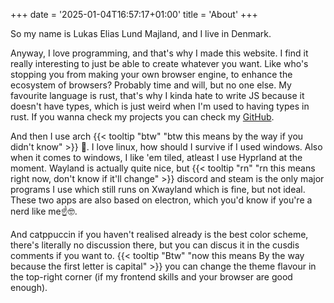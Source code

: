+++
date = '2025-01-04T16:57:17+01:00'
title = 'About'
+++

So my name is Lukas Elias Lund Majland, and I live in Denmark.

Anyway, I love programming, and that's why I made this website. I find it really interesting to just be able to create whatever you want. Like who's stopping you from making your own browser engine, to enhance the ecosystem of browsers? Probably time and will, but no one else.
My favourite language is rust, that's why I kinda hate to write JS because it doesn't have types, which is just weird when I'm used to having types in rust. If you wanna check my projects you can check my [GitHub](https://github.com/LukasElias).

And then I use arch {{< tooltip "btw" "btw this means by the way if you didn't know" >}} 🐧. I love linux, how should I survive if I used windows. Also when it comes to windows, I like 'em tiled, atleast I use Hyprland at the moment. Wayland is actually quite nice, but {{< tooltip "rn" "rn this means right now, don't know if it'll change" >}} discord and steam is the only major programs I use which still runs on Xwayland which is fine, but not ideal. These two apps are also based on electron, which you'd know if you're a nerd like me☝️🤓.

And catppuccin if you haven't realised already is the best color scheme, there's literally no discussion there, but you can discus it in the cusdis comments if you want to. {{< tooltip "Btw" "now this means By the way because the first letter is capital" >}} you can change the theme flavour in the top-right corner (if my frontend skills and your browser are good enough).
